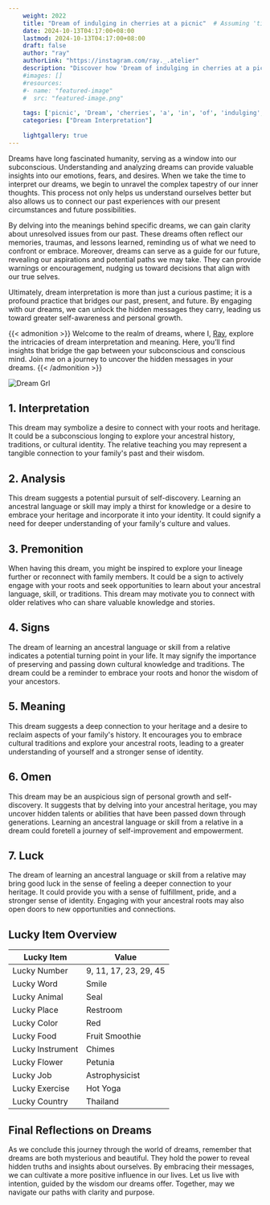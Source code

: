 ```yaml
---
    weight: 2022
    title: "Dream of indulging in cherries at a picnic"  # Assuming 'title' column exists
    date: 2024-10-13T04:17:00+08:00
    lastmod: 2024-10-13T04:17:00+08:00
    draft: false
    author: "ray"
    authorLink: "https://instagram.com/ray._.atelier"
    description: "Discover how 'Dream of indulging in cherries at a picnic' can interpret your future and uncover its significant meanings in your life."
    #images: []
    #resources:
    #- name: "featured-image"
    #  src: "featured-image.png"
    
    tags: ['picnic', 'Dream', 'cherries', 'a', 'in', 'of', 'indulging', 'at']
    categories: ["Dream Interpretation"]
    
    lightgallery: true
---
```

    
Dreams have long fascinated humanity, serving as a window into our subconscious. Understanding and analyzing dreams can provide valuable insights into our emotions, fears, and desires. When we take the time to interpret our dreams, we begin to unravel the complex tapestry of our inner thoughts. This process not only helps us understand ourselves better but also allows us to connect our past experiences with our present circumstances and future possibilities.

By delving into the meanings behind specific dreams, we can gain clarity about unresolved issues from our past. These dreams often reflect our memories, traumas, and lessons learned, reminding us of what we need to confront or embrace. Moreover, dreams can serve as a guide for our future, revealing our aspirations and potential paths we may take. They can provide warnings or encouragement, nudging us toward decisions that align with our true selves.

Ultimately, dream interpretation is more than just a curious pastime; it is a profound practice that bridges our past, present, and future. By engaging with our dreams, we can unlock the hidden messages they carry, leading us toward greater self-awareness and personal growth.

{{< admonition >}}
Welcome to the realm of dreams, where I, [Ray](https://instagram.com/ray._.atelier), explore the intricacies of dream interpretation and meaning. Here, you’ll find insights that bridge the gap between your subconscious and conscious mind. Join me on a journey to uncover the hidden messages in your dreams.
{{< /admonition >}}

![Dream Grl](https://cdn.pixabay.com/photo/2017/11/02/03/35/gothic-2910057_1280.jpg "Dream Grl")

## 1. Interpretation
 This dream may symbolize a desire to connect with your roots and heritage. It could be a subconscious longing to explore your ancestral history, traditions, or cultural identity. The relative teaching you may represent a tangible connection to your family's past and their wisdom.

## 2. Analysis
 This dream suggests a potential pursuit of self-discovery. Learning an ancestral language or skill may imply a thirst for knowledge or a desire to embrace your heritage and incorporate it into your identity. It could signify a need for deeper understanding of your family's culture and values.

## 3. Premonition
 When having this dream, you might be inspired to explore your lineage further or reconnect with family members. It could be a sign to actively engage with your roots and seek opportunities to learn about your ancestral language, skill, or traditions. This dream may motivate you to connect with older relatives who can share valuable knowledge and stories.

## 4. Signs
 The dream of learning an ancestral language or skill from a relative indicates a potential turning point in your life. It may signify the importance of preserving and passing down cultural knowledge and traditions. The dream could be a reminder to embrace your roots and honor the wisdom of your ancestors.

## 5. Meaning
 This dream suggests a deep connection to your heritage and a desire to reclaim aspects of your family's history. It encourages you to embrace cultural traditions and explore your ancestral roots, leading to a greater understanding of yourself and a stronger sense of identity.

## 6. Omen
 This dream may be an auspicious sign of personal growth and self-discovery. It suggests that by delving into your ancestral heritage, you may uncover hidden talents or abilities that have been passed down through generations. Learning an ancestral language or skill from a relative in a dream could foretell a journey of self-improvement and empowerment.

## 7. Luck
 The dream of learning an ancestral language or skill from a relative may bring good luck in the sense of feeling a deeper connection to your heritage. It could provide you with a sense of fulfillment, pride, and a stronger sense of identity. Engaging with your ancestral roots may also open doors to new opportunities and connections.

## Lucky Item Overview
| Lucky Item          | Value              |
|---------------|--------------------|
| Lucky Number        | 9, 11, 17, 23, 29, 45  |
| Lucky Word          | Smile |
| Lucky Animal        | Seal |
| Lucky Place         | Restroom     |
| Lucky Color         | Red     |
| Lucky Food          | Fruit Smoothie      |
| Lucky Instrument    | Chimes |
| Lucky Flower        | Petunia    |
| Lucky Job           | Astrophysicist       |
| Lucky Exercise      | Hot Yoga  |
| Lucky Country       | Thailand    |


##  Final Reflections on Dreams

As we conclude this journey through the world of dreams, remember that dreams are both mysterious and beautiful. They hold the power to reveal hidden truths and insights about ourselves. By embracing their messages, we can cultivate a more positive influence in our lives. Let us live with intention, guided by the wisdom our dreams offer. Together, may we navigate our paths with clarity and purpose.
